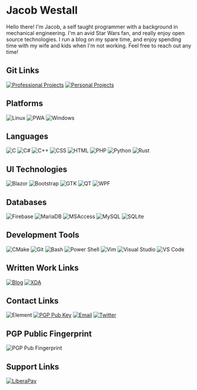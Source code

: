 # Jacob Westall

Hello there! I'm Jacob, a self taught programmer with a background in mechanical engineering. I'm an avid Star Wars fan, and really enjoy open source technologies. I run a blog on my spare time, and enjoy spending time with my wife and kids when I'm not working. Feel free to reach out any time!

## Git Links

[![Professional Projects](https://img.shields.io/badge/PROFESSIONAL-181717?style=for-the-badge&logo=github&logoColor=white)](https://github.com/jwestall)
[![Personal Projects](https://img.shields.io/badge/PERSONAL-FCA121?style=for-the-badge&logo=gitlab&logoColor=white)](https://gitlab.com/jlwtformer)

## Platforms

![Linux](https://img.shields.io/badge/LINUX-FCC624?style=for-the-badge&logo=linux&logoColor=white)
![PWA](https://img.shields.io/badge/PWA-5A0FC8?style=for-the-badge&logo=pwa&logoColor=white)
![Windows](https://img.shields.io/badge/WINDOWS-0078D6?style=for-the-badge&logo=windows&logoColor=white)  

## Languages

![C](https://img.shields.io/badge/C-A8B9CC?style=for-the-badge&logo=c&logoColor=white)
![C#](https://img.shields.io/badge/CSHARP-239120?style=for-the-badge&logo=csharp&logoColor=white)
![C++](https://img.shields.io/badge/CPLUSPLUS-00599C?style=for-the-badge&logo=cplusplus&logoColor=white)
![CSS](https://img.shields.io/badge/CSS-1572B6?style=for-the-badge&logo=css3&logoColor=white)
![HTML](https://img.shields.io/badge/HTML-E34F26?style=for-the-badge&logo=html5&logoColor=white)
![PHP](https://img.shields.io/badge/PHP-777BB4?style=for-the-badge&logo=php&logoColor=white)
![Python](https://img.shields.io/badge/PYTHON-3776AB?style=for-the-badge&logo=python&logoColor=white)
![Rust](https://img.shields.io/badge/RUST-000000?style=for-the-badge&logo=rust&logoColor=white)

## UI Technologies

![Blazor](https://img.shields.io/badge/BLAZOR-512BD4?style=for-the-badge&logo=blazor&logoColor=white)
![Bootstrap](https://img.shields.io/badge/BOOTSTRAP-7952B3?style=for-the-badge&logo=bootstrap&logoColor=white)
![GTK](https://img.shields.io/badge/GTK-4A86CF?style=for-the-badge&logo=gnome&logoColor=white)
![QT](https://img.shields.io/badge/QT-41CD52?style=for-the-badge&logo=qt&logoColor=white)
![WPF](https://img.shields.io/badge/WPF-0C54C2?style=for-the-badge&logo=xaml&logoColor=white)

## Databases

![Firebase](https://img.shields.io/badge/FIREBASE-FFCA28?style=for-the-badge&logo=firebase&logoColor=white)
![MariaDB](https://img.shields.io/badge/MARIADB-003545?style=for-the-badge&logo=mariadb&logoColor=white)
![MSAccess](https://img.shields.io/badge/MSACCESS-A4373A?style=for-the-badge&logo=microsoftaccess&logoColor=white)
![MySQL](https://img.shields.io/badge/MYSQL-4479A1?style=for-the-badge&logo=mysql&logoColor=white)
![SQLite](https://img.shields.io/badge/SQLITE-003B57?style=for-the-badge&logo=sqlite&logoColor=white)

## Development Tools

![CMake](https://img.shields.io/badge/CMAKE-064F8C?style=for-the-badge&logo=cmake&logoColor=white)
![Git](https://img.shields.io/badge/GIT-F05032?style=for-the-badge&logo=git&logoColor=white)
![Bash](https://img.shields.io/badge/BASH-4EAA25?style=for-the-badge&logo=gnubash&logoColor=white)
![Power Shell](https://img.shields.io/badge/POWERSHELL-5391FE?style=for-the-badge&logo=powershell&logoColor=white)
![Vim](https://img.shields.io/badge/VIM-019733?style=for-the-badge&logo=vim&logoColor=white)
![Visual Studio](https://img.shields.io/badge/VISUALSTUDIO-5C2D91?style=for-the-badge&logo=visualstudio&logoColor=white)
![VS Code](https://img.shields.io/badge/VSCODE-007ACC?style=for-the-badge&logo=visualstudiocode&logoColor=white)

## Written Work Links

[![Blog](https://img.shields.io/badge/MY_BLOG-FFA500?style=for-the-badge&logo=rss&logoColor=white)](https://jwestall.com/blog.html)
[![XDA](https://img.shields.io/badge/XDA_DEVELOPERS-EA7100?style=for-the-badge&logo=xdadevelopers&logoColor=white)](https://www.xda-developers.com/author/jakewestall/)

## Contact Links

![Element](https://img.shields.io/badge/ELEMENT-0DBD8B?style=for-the-badge&logo=element&logoColor=white)
[![PGP Pub Key](https://img.shields.io/badge/PGP_PUB_KEY-0093DD?style=for-the-badge&logo=gnuprivacyguard&logoColor=white)](https://jwestall.com/res/jacobwestall.asc)
[![Email](https://img.shields.io/badge/EMAIL-005FF9?style=for-the-badge&logo=maildotru&logoColor=white)](mailto:jacob@jwestall.com)
[![Twitter](https://img.shields.io/badge/TWITTER-1DA1F2?style=for-the-badge&logo=twitter&logoColor=white)](https://twitter.com/jwestall_com)

## PGP Public Fingerprint

![PGP Pub Fingerprint](https://img.shields.io/badge/60FC_6176_612A_1476_3045_BAA9_6894_8833_CC1F_3677-0093DD?style=for-the-badge&logo=gnuprivacyguard&logoColor=white)

## Support Links

[![LiberaPay](https://img.shields.io/badge/LIBERAPAY-F6C915?style=for-the-badge&logo=liberapay&logoColor=white)](https://liberapay.com/Jacob_Westall/)
